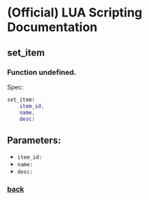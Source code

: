 
# (Official) LUA Scripting Documentation

## set_item

### Function undefined.

Spec:
```lua
set_item(
	item_id,
	name,
	desc)
```
## Parameters:
- `item_id:` 
- `name:` 
- `desc:` 
### [back](../other)
